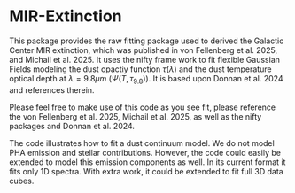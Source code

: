 ﻿# MIR-Extinction

This package provides the raw fitting package used to derived the Galactic Center MIR extinction, which was published in von Fellenberg et al. 2025, and Michail et al. 2025. 
It uses the nifty frame work to fit flexible Gaussian Fields modeling the dust opactiy function $\tau(\lambda)$ and the dust temperature optical depth at $\lambda=9.8 \mu m$ ($\Psi(T,\tau_{9.8}$)). It is based upon Donnan et al. 2024 and references therein.

Please feel free to make use of this code as you see fit, please reference the von Fellenberg et al. 2025, Michail et al. 2025, as well as the nifty packages and Donnan et al. 2024. 

The code illustrates how to fit a dust continuum model. We do not model PHA emission and stellar contributions. However, the code could easily be extended to model this emission components as well. In its current format it fits only 1D spectra. With extra work, it could be extended to fit full 3D data cubes.

